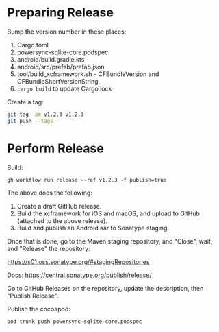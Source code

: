 # Preparing Release

Bump the version number in these places:

1. Cargo.toml
2. powersync-sqlite-core.podspec.
3. android/build.gradle.kts
4. android/src/prefab/prefab.json
5. tool/build_xcframework.sh - CFBundleVersion and CFBundleShortVersionString.
6. `cargo build` to update Cargo.lock

Create a tag:

```sh
git tag -am v1.2.3 v1.2.3
git push --tags
```

# Perform Release

Build:

```
gh workflow run release --ref v1.2.3 -f publish=true
```

The above does the following:

1. Create a draft GitHub release.
2. Build the xcframework for iOS and macOS, and upload to GitHub (attached to the above release).
3. Build and publish an Android aar to Sonatype staging.

Once that is done, go to the Maven staging repository, and "Close", wait, and "Release" the
repository:

https://s01.oss.sonatype.org/#stagingRepositories

Docs: https://central.sonatype.org/publish/release/

Go to GitHub Releases on the repository, update the description, then "Publish Release".

Publish the cocoapod:

```sh
pod trunk push powersync-sqlite-core.podspec
```
